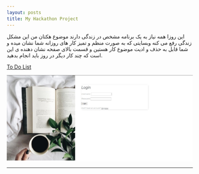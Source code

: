 ```yaml
---
layout: posts
title: My Hackathon Project
---
```


این روزا همه نیاز به یک برنامه مشخص در زندگی دارند 
موضوع هکتان من این مشکل زندگی رفع می کنه
وبسایتی که به صورت منظم و تمیز کار های روزانه شما نشان میده و شما قابل به حذف و ادیت موضوع کار هستین
و قسمت بالای صفحه نشان دهنده ی این است که چند کار دیگر در روز باید انجام بدهید.

[To Do List](http://99441029.pythonanywhere.com/)


![alt text](../assets/images/a.jpg "To Do List")

---
